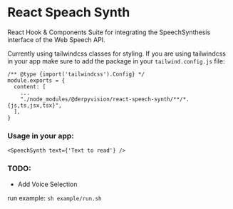 # React Speach Synth

React Hook & Components Suite for integrating the SpeechSynthesis interface of the Web Speech API.

Currently using tailwindcss classes for styling. If you are using tailwindcss in your app make sure to add the package in your `tailwind.config.js` file:

```
/** @type {import('tailwindcss').Config} */
module.exports = {
  content: [
    ...
    "./node_modules/@derpyvision/react-speech-synth/**/*.{js,ts,jsx,tsx}",
  ],
}
```

### Usage in your app:

```
<SpeechSynth text={'Text to read'} />
```

### TODO:
+ Add Voice Selection

run example:
`sh example/run.sh`
